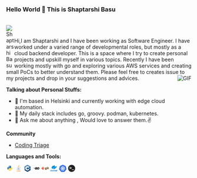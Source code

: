 ### Hello World 👋 This is Shaptarshi Basu

<br/>

<a href="https://www.linkedin.com/in/shaptarshi-basu-8675b4104/">
<img align="left" alt="Shaptarshi Basu" width="22px" src="https://cdn.jsdelivr.net/npm/simple-icons@v3/icons/linkedin.svg" />
</a>
<br />
<br />
Hi,I am Shaptarshi and I have been working as Software Engineer. I have worked under a varied range of developmental roles, but mostly as a cloud backend developer.
This is a space where I try to create personal projects and upskill myself in various topics. Recently I have been working mostly with go and exploring various AWS services and creating small PoCs to better understand them. Please feel free to creates issue to my projects and drop in your suggestions and advices.


<img align="right" alt="GIF" src="https://i.pinimg.com/originals/bc/75/22/bc75225ef044d29d1f2d1c051d9b8063.gif"/>







**Talking about Personal Stuffs:**

- 🔭 I'm based in Helsinki and currently working with edge cloud automation.
- 🌱 My daily stack includes go, groovy. podman, kubernetes.
- 💬 Ask me about anything , Would love to answer them.✌



**Community**
- [Coding Triage](https://www.codetriage.com/)

**Languages and Tools:**


<code><img height="20" src="https://raw.githubusercontent.com/github/explore/80688e429a7d4ef2fca1e82350fe8e3517d3494d/topics/python/python.png"></code>
<code><img height="20" src="https://raw.githubusercontent.com/github/explore/80688e429a7d4ef2fca1e82350fe8e3517d3494d/topics/java/java.png"></code>
<code><img height="20" src="https://raw.githubusercontent.com/github/explore/80688e429a7d4ef2fca1e82350fe8e3517d3494d/topics/cpp/cpp.png"></code>
<code><img height="20" src="https://raw.githubusercontent.com/github/explore/80688e429a7d4ef2fca1e82350fe8e3517d3494d/topics/go/go.png"></code>
<code><img height="20" src="https://raw.githubusercontent.com/github/explore/80688e429a7d4ef2fca1e82350fe8e3517d3494d/topics/git/git.png"></code>
<code><img height="20" src="https://raw.githubusercontent.com/github/explore/80688e429a7d4ef2fca1e82350fe8e3517d3494d/topics/docker/docker.png"></code>
<code><img height="20" src="https://raw.githubusercontent.com/github/explore/80688e429a7d4ef2fca1e82350fe8e3517d3494d/topics/kubernetes/kubernetes.png"></code>
<code><img height="20" src="https://raw.githubusercontent.com/github/explore/80688e429a7d4ef2fca1e82350fe8e3517d3494d/topics/terminal/terminal.png"></code>


